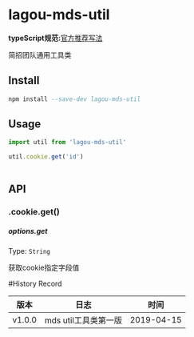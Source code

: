 # lagou-mds-util
**typeScript规范:**[官方推荐写法](https://www.tslang.cn/docs/handbook/declaration-files/do-s-and-don-ts.html)

简招团队通用工具类

## Install

```a
npm install --save-dev lagou-mds-util
```




## Usage


```js
import util from 'lagou-mds-util'

util.cookie.get('id')
 
```


## API


### .cookie.get()

##### options.get

Type: `String`<br>

获取cookie指定字段值






#History Record        

| 版本 | 日志 | 时间|
| ------ | ------ | ------ |
| v1.0.0 | mds util工具类第一版 | 2019-04-15 |